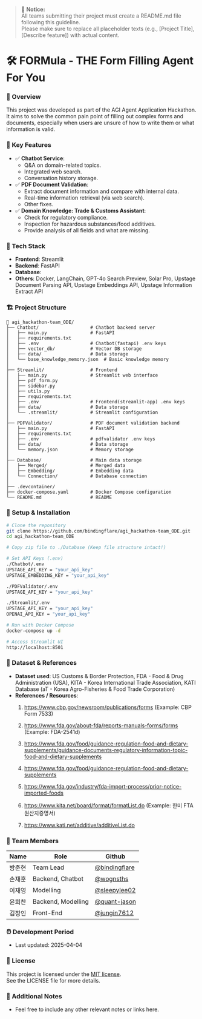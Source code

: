 > 📢 **Notice:**  
> All teams submitting their project must create a README.md file following this guideline.  
> Please make sure to replace all placeholder texts (e.g., [Project Title], [Describe feature]) with actual content.

# 🛠️ FORMula - THE Form Filling Agent For You

### 📌 Overview
This project was developed as part of the AGI Agent Application Hackathon. It aims to solve the common pain point of filling out complex forms and documents, especially when users are unsure of how to write them or what information is valid.

### 🚀 Key Features
- ✅ **Chatbot Service**:
   - Q&A on domain-related topics.
   - Integrated web search.
   - Conversation history storage.
- ✅  **PDF Document Validation**:
   - Extract document information and compare with internal data.
   - Real-time information retrieval (via web search).
   - Other fixes.
- ✅ **Domain Knowledge: Trade & Customs Assistant**:
   - Check for regulatory compliance.
   - Inspection for hazardous substances/food additives.
   - Provide analysis of all fields and what are missing.

### 🧩 Tech Stack
- **Frontend**: Streamlit
- **Backend**: FastAPI
- **Database**: 
- **Others**: Docker, LangChain, GPT-4o Search Preview, Solar Pro, Upstage Document Parsing API, Upstage Embeddings API, Upstage Information Extract API

### 🏗️ Project Structure
```
📁 agi_hackathon-team_ODE/
├── Chatbot/                   # Chatbot backend server
│   ├── main.py                # FastAPI
│   ├── requirements.txt       
│   ├── .env                   # Chatbot(fastapi) .env keys
│   ├── vector_db/             # Vector DB storage
│   ├── data/                  # Data storage
│   └── base_knowledge_memory.json  # Basic knowledge memory
│
├── Streamlit/                 # Frontend
│   ├── main.py                # Streamlit web interface
│   ├── pdf_form.py            
│   ├── sidebar.py             
│   ├── utils.py               
│   ├── requirements.txt       
│   ├── .env                   # Frontend(streamlit-app) .env keys
│   ├── data/                  # Data storage
│   └── .streamlit/            # Streamlit configuration
│
├── PDFValidator/              # PDF document validation backend
│   ├── main.py                # FastAPI
│   ├── requirements.txt       
│   ├── .env                   # pdfvalidator .env keys
│   ├── data/                  # Data storage
│   └── memory.json            # Memory storage
│
├── Database/                  # Main data storage
│   ├── Merged/                # Merged data
│   ├── Embedding/             # Embedding data
│   └── Connection/            # Database connection
│
├── .devcontainer/             
├── docker-compose.yaml        # Docker Compose configuration
└── README.md                  # README
```

### 🔧 Setup & Installation

```bash
# Clone the repository
git clone https://github.com/bindingflare/agi_hackathon-team_ODE.git
cd agi_hackathon-team_ODE
```

```bash
# Copy zip file to ./Database (Keep file structure intact!)
```

```bash
# Set API Keys (.env)
./Chatbot/.env
UPSTAGE_API_KEY = "your_api_key"
UPSTAGE_EMBEDDING_KEY = "your_api_key"

./PDFValidator/.env
UPSTAGE_API_KEY = "your_api_key"

./Streamlit/.env
UPSTAGE_API_KEY = "your_api_key"
OPENAI_API_KEY = "your_api_key"
```

```bash
# Run with Docker Compose
docker-compose up -d
```

```bash
# Access Streamlit UI
http://localhost:8501
```

### 📁 Dataset & References
- **Dataset used**: US Customs & Border Protection, FDA - Food & Drug Administration (USA), KITA - Korea International Trade Association, KATI Database (aT - Korea Agro-Fisheries & Food Trade Corporation)
- **References / Resources**:  
  1. https://www.cbp.gov/newsroom/publications/forms (Example: CBP Form 7533)
 
  3. https://www.fda.gov/about-fda/reports-manuals-forms/forms (Example: FDA-2541d)
  4. https://www.fda.gov/food/guidance-regulation-food-and-dietary-supplements/guidance-documents-regulatory-information-topic-food-and-dietary-supplements
  5. https://www.fda.gov/food/guidance-regulation-food-and-dietary-supplements
  6. https://www.fda.gov/industry/fda-import-process/prior-notice-imported-foods
  
  7. https://www.kita.net/board/format/formatList.do (Example: 한미 FTA 원산지증명서)
  
  8. https://www.kati.net/additive/additiveList.do

### 🙌 Team Members

| Name   | Role   | Github                     |
|--------|--------|---------------------------|
| 방준현 | Team Lead  | [@bindingflare](https://github.com/bindingflare)         |
| 손재훈 | Backend, Chatbot    | [@wognsths](https://github.com/wognsths)   |
| 이재영 | Modelling  | [@sleepylee02](https://github.com/sleepylee02)   |
| 윤희찬 | Backend, Modelling    | [@quant-jason](https://github.com/quant-jason)   |
| 김정인 | Front-End    | [@jungin7612](https://github.com/jungin7612)   |

### ⏰ Development Period
- Last updated: 2025-04-04

### 📄 License
This project is licensed under the [MIT license](https://opensource.org/licenses/MIT).  
See the LICENSE file for more details.

### 💬 Additional Notes
- Feel free to include any other relevant notes or links here.


